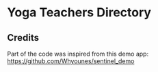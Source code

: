 # Yoga Teachers Directory

## Credits

Part of the code was inspired from this demo app: https://github.com/Whyounes/sentinel_demo

